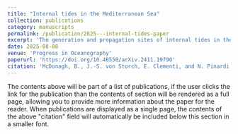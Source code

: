 ```yaml
---
title: "Internal tides in the Mediterranean Sea"
collection: publications
category: manuscripts
permalink: /publication/2025---internal-tides-paper
excerpt: 'The generation and propagation sites of internal tides in the Mediterranean Sea are mapped through a comprehensive high-resolution numerical study. This manuscript is currently under review at Progress in Oceanography.'
date: 2025-08-08
venue: 'Progress in Oceanography'
paperurl: 'https://doi.org/10.48550/arXiv.2411.19790'
citation: 'McDonagh, B., J.-S. von Storch, E. Clementi, and N. Pinardi (2025). &quot;Internal tides in the Mediterranean Sea.&quot; <i>[In review]</i>.'
---
```


The contents above will be part of a list of publications, if the user clicks the link for the publication than the contents of section will be rendered as a full page, allowing you to provide more information about the paper for the reader. When publications are displayed as a single page, the contents of the above "citation" field will automatically be included below this section in a smaller font.